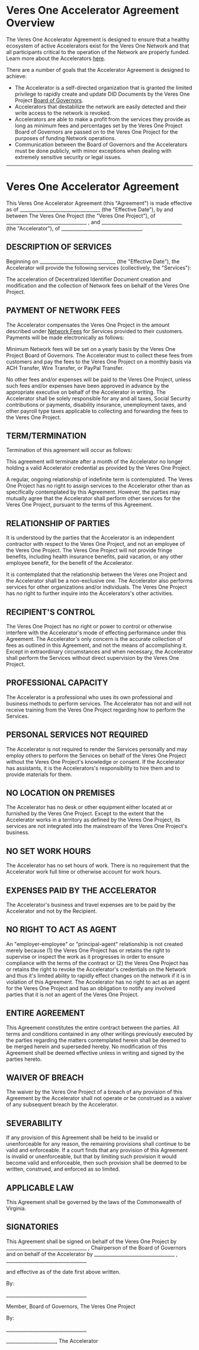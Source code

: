 # Veres One Accelerator Agreement Overview

The Veres One Accelerator Agreement is designed to ensure that a healthy
ecosystem of active Accelerators exist for the Veres One Network and that
all participants critical to the operation of the Network are properly funded.
Learn more about the Accelerators
[here](https://veres.one/network/accelerators/).

There are a number of goals that the Accelerator Agreement is designed to
achieve:

 * The Accelerator is a self-directed organization that is granted the
   limited privilege to rapidly create and update DID Documents by the
   Veres One Project [Board of Governors](https://veres.one/network/governors/).
 * Accelerators that destabilize the network are easily detected and their write
   access to the network is revoked.
 * Accelerators are able to make a profit from the services they provide
   as long as minimum fees and percentages set by the Veres One Project Board
   of Governors are passed on to the Veres One Project for the purposes of
   funding Network operations.
 * Communication between the Board of Governors and the Accelerators must be
   done publicly, with minor exceptions when dealing with extremely sensitive
   security or legal issues.

---------------------

# Veres One Accelerator Agreement

This Veres One Accelerator Agreement (this "Agreement") is made effective
as of \_\_\_\_\_\_\_\_\_\_\_\_\_\_\_\_\_\_\_\_\_\_\_\_\_\_\_\_\_\_\_\_\_\_
(the "Effective Date"), by and between The Veres One Project (the
"Veres One Project"), of
\_\_\_\_\_\_\_\_\_\_\_\_\_\_\_\_\_\_\_\_\_\_\_\_\_\_\_\_\_\_\_\_\_\_
, and
\_\_\_\_\_\_\_\_\_\_\_\_\_\_\_\_\_\_\_\_\_\_\_\_\_\_\_\_\_\_\_\_\_\_
(the "Accelerator"), of
\_\_\_\_\_\_\_\_\_\_\_\_\_\_\_\_\_\_\_\_\_\_\_\_\_\_\_\_\_\_\_\_\_\_.

## DESCRIPTION OF SERVICES

Beginning on \_\_\_\_\_\_\_\_\_\_\_\_\_\_\_\_\_\_\_\_\_\_\_\_\_\_\_\_\_\_\_\_
(the "Effective Date"), the Accelerator will provide the following
services (collectively, the "Services"):

The acceleration of Decentralized Identifier Document creation and
modification and the collection of Network fees on behalf of the Veres
One Project.

## PAYMENT OF NETWORK FEES

The Accelerator compensates the Veres One Project in the amount described under
[Network Fees](https://veres.one/network/funding/#fees) for
Services provided to their customers. Payments will be made electronically as
follows:

Minimum Network fees will be set on a yearly basis by the Veres One
Project Board of Governors. The Accelerator must to collect these
fees from customers and pay the fees to the Veres One Project on a monthly
basis via ACH Transfer, Wire Transfer, or PayPal Transfer.

No other fees and/or expenses will be paid to the Veres One Project,
unless such fees and/or expenses have been approved in advance by the
appropriate executive on behalf of the Accelerator in writing. The
Accelerator shall be solely responsible for any and all taxes, Social
Security contributions or payments, disability insurance, unemployment taxes,
and other payroll type taxes applicable to collecting and forwarding the
fees to the Veres One Project.

## TERM/TERMINATION

Termination of this agreement will occur as follows:

This agreement will terminate after a month of the Accelerator no longer
holding a valid Accelerator credential as provided by the Veres One
Project.

A regular, ongoing relationship of indefinite term is contemplated.
The Veres One Project has no right to assign services to the Accelerator
other than as specifically contemplated by this Agreement. However, the
parties may mutually agree that the Accelerator shall perform other services
for the Veres One Project, pursuant to the terms of this Agreement.

## RELATIONSHIP OF PARTIES

It is understood by the parties that the Accelerator is an independent
contractor with respect to the Veres One Project, and not an employee of
the Veres One Project. The Veres One Project will not provide fringe
benefits, including health insurance benefits, paid vacation, or any other
employee benefit, for the benefit of the Accelerator.

It is contemplated that the relationship between the Veres one Project and the
Accelerator shall be a non-exclusive one. The Accelerator also performs
services for other organizations and/or individuals. The Veres One Project
has no right to further inquire into the Accelerators's other activities.

## RECIPIENT'S CONTROL

The Veres One Project has no right or power to control or otherwise
interfere with the Accelerator's mode of effecting performance
under this Agreement. The Accelerator's only concern is the accurate collection
of fees as outlined in this Agreement, and not the means of accomplishing it.
Except in extraordinary circumstances and when necessary, the Accelerator shall
perform the Services without direct supervision by the Veres One Project.

## PROFESSIONAL CAPACITY

The Accelerator is a professional who uses its own professional and business
methods to perform services. The Accelerator has not and will not receive
training from the Veres One Project regarding how to perform the Services.

## PERSONAL SERVICES NOT REQUIRED

The Accelerator is not required to render the Services personally and may
employ others to perform the Services on behalf of the Veres One Project
without the Veres One Project's knowledge or consent. If the Accelerator
has assistants, it is the Accelerators's responsibility to hire them and
to provide materials for them.

## NO LOCATION ON PREMISES

The Accelerator has no desk or other equipment either located at or
furnished by the Veres One Project. Except to the extent that
the Accelerator works in a territory as defined by the Veres One Project, its
services are not integrated into the mainstream of the Veres One Project's
business.

## NO SET WORK HOURS

The Accelerator has no set hours of work. There is no requirement that the
Accelerator work full time or otherwise account for work hours.

## EXPENSES PAID BY THE ACCELERATOR

The Accelerator's business and travel expenses are to be paid by the
Accelerator and not by the Recipient.

## NO RIGHT TO ACT AS AGENT

An "employer-employee" or "principal-agent" relationship is not created
merely because (1) the Veres One Project has or retains the right to
supervise or inspect the work as it progresses in order to ensure compliance
with the terms of the contract or (2) the
Veres One Project has or retains the right to revoke the Accelerator's
credentials on the Network and thus it's limited ability to rapidly
effect changes on the network if it is in violation of this Agreement.
The Accelerator has no right to act as an agent for the Veres One Project and
has an obligation to notify any involved parties that it is not an agent of the
Veres One Project.

## ENTIRE AGREEMENT

This Agreement constitutes the entire contract between the parties. All
terms and conditions contained in any other writings previously executed
by the parties regarding the matters
contemplated herein shall be deemed to be merged herein and superseded
hereby. No modification of this Agreement shall be deemed effective unless
in writing and signed by the parties hereto.

## WAIVER OF BREACH

The waiver by the Veres One Project of a breach of any provision of this
Agreement by the Accelerator shall not operate or be construed as a waiver
of any subsequent breach by the Accelerator.

## SEVERABILITY

If any provision of this Agreement shall be held to be invalid or unenforceable
for any reason, the remaining provisions shall continue to be valid and
enforceable. If a court finds that any provision of this Agreement is invalid
or unenforceable, but that by limiting such provision it would become valid
and enforceable, then such provision shall be deemed to be written, construed,
and enforced as so limited.

## APPLICABLE LAW

This Agreement shall be governed by the laws of the Commonwealth of Virginia.

## SIGNATORIES

This Agreement shall be signed on behalf of the Veres One
Project by
\_\_\_\_\_\_\_\_\_\_\_\_\_\_\_\_\_\_\_\_\_\_\_\_\_\_\_\_\_\_\_\_\_\_
, Chairperson of the Board of Governors and on behalf of the Accelerator
by
\_\_\_\_\_\_\_\_\_\_\_\_\_\_\_\_\_\_\_\_\_\_\_\_\_\_\_\_\_\_\_\_\_\_
,
\_\_\_\_\_\_\_\_\_\_\_\_\_\_\_\_\_\_\_\_\_\_\_\_\_\_\_\_\_\_\_\_\_\_

and effective as of the date first above written.

By:

\_\_\_\_\_\_\_\_\_\_\_\_\_\_\_\_\_\_\_\_\_\_\_\_\_\_\_\_\_\_\_\_\_\_

Member, Board of Governors, The Veres One Project

By:

\_\_\_\_\_\_\_\_\_\_\_\_\_\_\_\_\_\_\_\_\_\_\_\_\_\_\_\_\_\_\_\_\_\_

\_\_\_\_\_\_\_\_\_\_\_\_\_\_\_\_\_\_\_\_\_, The Accelerator
